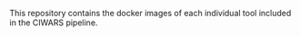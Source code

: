 This repository contains the docker images of each individual tool included in the CIWARS pipeline.
